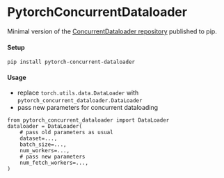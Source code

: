 # PytorchConcurrentDataloader

Minimal version of the [ConcurrentDataloader repository](https://github.com/iarai/concurrent-dataloader) published to pip.

#### Setup

`pip install pytorch-concurrent-dataloader`


#### Usage
- replace `torch.utils.data.DataLoader` with `pytorch_concurrent_dataloader.DataLoader`
- pass new parameters for concurrent dataloading
```
from pytorch_concurrent_dataloader import DataLoader
dataloader = DataLoader(
    # pass old parameters as usual
    dataset=..., 
    batch_size=...,
    num_workers=...,
    # pass new parameters
    num_fetch_workers=...,
)
```